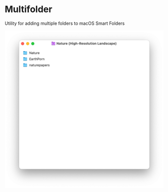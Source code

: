 # Multifolder

Utility for adding multiple folders to macOS Smart Folders

![Screenshot of Multifolder editing a Smart Folder](images/screenshot.png)